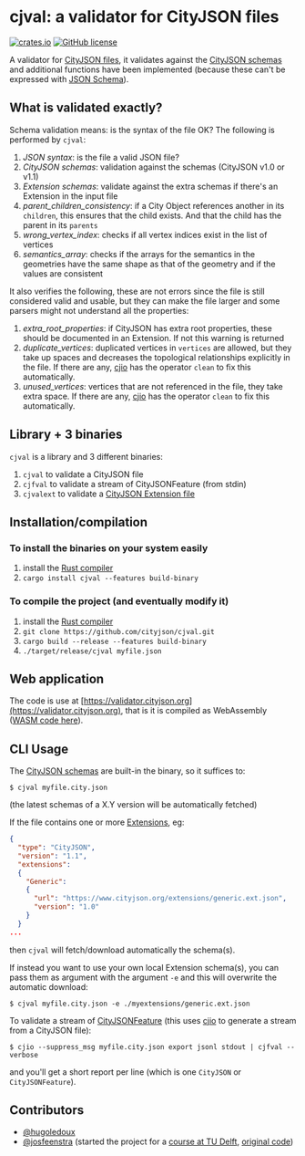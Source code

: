 # cjval: a validator for CityJSON files

[![crates.io](https://img.shields.io/crates/v/cjval.svg)](https://crates.io/crates/cjval)
[![GitHub license](https://img.shields.io/github/license/cityjson/cjval)](https://github.com/cityjson/cjval/blob/main/LICENSE)


A validator for [CityJSON files](https://cityjson.org), it validates against the [CityJSON schemas](https://www.cityjson.org/schemas) and additional functions have been implemented (because these can't be expressed with [JSON Schema](https://json-schema.org/)).


## What is validated exactly?

Schema validation means: is the syntax of the file OK?
The following is performed by `cjval`:

  1. *JSON syntax*: is the file a valid JSON file?
  1. *CityJSON schemas*: validation against the schemas (CityJSON v1.0 or v1.1)
  1. *Extension schemas*: validate against the extra schemas if there's an Extension in the input file 
  1. *parent_children_consistency*: if a City Object references another in its `children`, this ensures that the child exists. And that the child has the parent in its `parents`
  1. *wrong_vertex_index*: checks if all vertex indices exist in the list of vertices
  1. *semantics_array*: checks if the arrays for the semantics in the geometries have the same shape as that of the geometry and if the values are consistent

It also verifies the following, these are not errors since the file is still considered valid and usable, but they can make the file larger and some parsers might not understand all the properties:

  1. *extra_root_properties*: if CityJSON has extra root properties, these should be documented in an Extension. If not this warning is returned
  1. *duplicate_vertices*: duplicated vertices in `vertices` are allowed, but they take up spaces and decreases the topological relationships explicitly in the file. If there are any, [cjio](https://github.com/cityjson/cjio) has the operator `clean` to fix this automatically.
  1. *unused_vertices*: vertices that are not referenced in the file, they take extra space. If there are any, [cjio](https://github.com/cityjson/cjio) has the operator `clean` to fix this automatically.


## Library + 3 binaries

`cjval` is a library and 3 different binaries:

  1. `cjval` to validate a CityJSON file
  2. `cjfval` to validate a stream of CityJSONFeature (from stdin)
  3. `cjvalext` to validate a [CityJSON Extension file](https://www.cityjson.org/specs/1.1.2/#the-extension-file)


## Installation/compilation

### To install the binaries on your system easily

1. install the [Rust compiler](https://www.rust-lang.org/learn/get-started)
2. `cargo install cjval --features build-binary`


### To compile the project (and eventually modify it)

1. install the [Rust compiler](https://www.rust-lang.org/learn/get-started)
2. `git clone https://github.com/cityjson/cjval.git`
3. `cargo build --release --features build-binary`
4. `./target/release/cjval myfile.json`


## Web application

The code is use at [https://validator.cityjson.org](https://validator.cityjson.org), that is it is compiled as WebAssembly ([WASM code here](https://github.com/cityjson/cjval_wasm)).


## CLI Usage

The [CityJSON schemas](https://www.cityjson.org/schemas/) are built-in the binary, so it suffices to:

    $ cjval myfile.city.json

(the latest schemas of a X.Y version will be automatically fetched)

If the file contains one or more [Extensions](https://www.cityjson.org/extensions/), eg:

```json
{
  "type": "CityJSON",
  "version": "1.1",
  "extensions":
  {
    "Generic":
    {
      "url": "https://www.cityjson.org/extensions/generic.ext.json",
      "version": "1.0"
    }
  }
...  
```

then `cjval` will fetch/download automatically the schema(s).

If instead you want to use your own local Extension schema(s), you can pass them as argument with the argument `-e` and this will overwrite the automatic download:

    $ cjval myfile.city.json -e ./myextensions/generic.ext.json

To validate a stream of [CityJSONFeature](https://www.cityjson.org/specs/1.1.2/#text-sequences-and-streaming-with-cityjsonfeature) (this uses [cjio](https://github.com/cityjson/cjio) to generate a stream from a CityJSON file):

    $ cjio --suppress_msg myfile.city.json export jsonl stdout | cjfval --verbose

and you'll get a short report per line (which is one `CityJSON` or `CityJSONFeature`).


## Contributors

- [@hugoledoux](https://github.com/hugoledoux/)
- [@josfeenstra](https://github.com/josfeenstra/) (started the project for a [course at TU Delft](https://3d.bk.tudelft.nl/courses/geo5010/), [original code](https://github.com/josfeenstra/cjval))